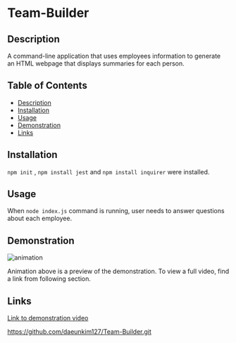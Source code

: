 # Team-Builder

## Description
A command-line application that uses employees information to generate an HTML webpage that displays summaries for each person.

## Table of Contents
- [Description](#description)
- [Installation](#installation)
- [Usage](#usage)
- [Demonstration](#demonstration)
- [Links](#links)


## Installation
`npm init` , `npm install jest` and `npm install inquirer` were installed.

## Usage
When `node index.js` command is running, user needs to answer questions about each employee.

## Demonstration

![animation](./images/demo.gif)

Animation above is a preview of the demonstration. To view a full video, find a link from following section.


## Links

[Link to demonstration video](https://www.youtube.com/watch?v=k0YvPs0rjYg)

https://github.com/daeunkim127/Team-Builder.git

